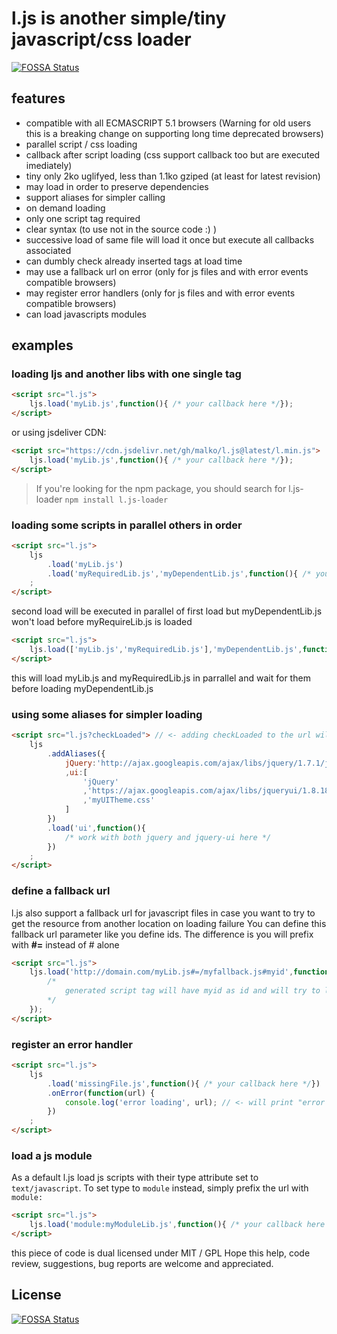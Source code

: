 # l.js is another simple/tiny javascript/css loader
[![FOSSA Status](https://app.fossa.io/api/projects/git%2Bgithub.com%2Fmalko%2Fl.js.svg?type=shield)](https://app.fossa.io/projects/git%2Bgithub.com%2Fmalko%2Fl.js?ref=badge_shield)


## features
- compatible with all ECMASCRIPT 5.1 browsers (Warning for old users this is a breaking change on supporting long time deprecated browsers)
- parallel script / css loading
- callback after script loading (css support callback too but are executed imediately)
- tiny only 2ko uglifyed, less than 1.1ko gziped (at least for latest revision)
- may load in order to preserve dependencies
- support aliases for simpler calling
- on demand loading
- only one script tag required
- clear syntax (to use not in the source code :) )
- successive load of same file will load it once but execute all callbacks associated
- can dumbly check already inserted tags at load time
- may use a fallback url on error (only for js files and with error events compatible browsers)
- may register error handlers (only for js files and with error events compatible browsers)
- can load javascripts modules

## examples

### loading ljs and another libs with one single tag
```html
<script src="l.js">
	ljs.load('myLib.js',function(){ /* your callback here */});
</script>
```
or using jsdeliver CDN:
```html
<script src="https://cdn.jsdelivr.net/gh/malko/l.js@latest/l.min.js">
	ljs.load('myLib.js',function(){ /* your callback here */});
</script>
```

> If you're looking for the npm package, you should search for l.js-loader
> ```npm install l.js-loader```

### loading some scripts in parallel others in order
```html
<script src="l.js">
	ljs
		.load('myLib.js')
		.load('myRequiredLib.js','myDependentLib.js',function(){ /* your callback here */})
	;
</script>
```
second load will be executed in parallel of first load but myDependentLib.js won't load before myRequireLib.js is loaded

```html
<script src="l.js">
	ljs.load(['myLib.js','myRequiredLib.js'],'myDependentLib.js',function(){ /* your callback here */});
</script>
```
this will load myLib.js and myRequiredLib.js in parrallel and wait for them before loading myDependentLib.js


### using some aliases for simpler loading
```html
<script src="l.js?checkLoaded"> // <- adding checkLoaded to the url will dumbly check already inserted script/link tags
	ljs
		.addAliases({
			jQuery:'http://ajax.googleapis.com/ajax/libs/jquery/1.7.1/jquery.min.js#jqueryId' // <- script tag will have attribute id=jqueryId
			,ui:[
				'jQuery'
				,'https://ajax.googleapis.com/ajax/libs/jqueryui/1.8.18/jquery-ui.min.js'
				,'myUITheme.css'
			]
		})
		.load('ui',function(){
			/* work with both jquery and jquery-ui here */
		})
	;
</script>
```

### define a fallback url
l.js also support a fallback url for javascript files in case you want to try to get the resource from another location on loading failure
You can define this fallback url parameter like you define ids. The difference is you will prefix with **#=** instead of # alone
```html
<script src="l.js">
	ljs.load('http://domain.com/myLib.js#=/myfallback.js#myid',function(){
		/*
			generated script tag will have myid as id and will try to load /myfallback.js if it fail to load http://domain.com/myLib.js
		*/
	});
</script>
```

### register an error handler
```html
<script src="l.js">
	ljs
		.load('missingFile.js',function(){ /* your callback here */})
		.onError(function(url) {
			console.log('error loading', url); // <- will print "error loading missingFile.js"
		})
	;
</script>
```

### load a js module
As a default l.js load js scripts with their type attribute set to `text/javascript`. To set type to `module` instead, simply prefix the url with `module:`

```html
<script src="l.js">
    ljs.load('module:myModuleLib.js',function(){ /* your callback here */});
</script>
```

this piece of code is dual licensed under MIT / GPL
Hope this help, code review, suggestions, bug reports are welcome and appreciated.


## License
[![FOSSA Status](https://app.fossa.io/api/projects/git%2Bgithub.com%2Fmalko%2Fl.js.svg?type=large)](https://app.fossa.io/projects/git%2Bgithub.com%2Fmalko%2Fl.js?ref=badge_large)